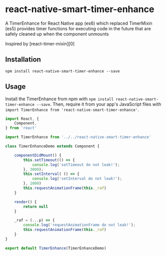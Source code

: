# react-native-smart-timer-enhance
A TimerEnhance for React Native app (es6) which replaced TimerMixin (es5) provides timer functions for executing code in the future that are safely cleaned up when the component unmounts

Inspired by [react-timer-mixin][0]

## Installation

```
npm install react-native-smart-timer-enhance --save
```

## Usage

Install the TimerEnhance from npm with `npm install react-native-smart-timer-enhance --save`.
Then, require it from your app's JavaScript files with `import TimerEnhance from 'react-native-smart-timer-enhance'`.

```js
import React, {
    Component,
} from 'react'

import TimerEnhance from '../../react-native-smart-timer-enhance'

class TimerEnhanceDemo extends Component {

    componentDidMount() {
        this.setTimeout(() => {
            console.log('setTimeout do not leak!');
        }, 3000);
        this.setInterval( () => {
            console.log('setInterval do not leak!');
        }, 1000)
        this.requestAnimationFrame(this._raf)
    }

    render() {
        return null
    }

    _raf = (...p) => {
        console.log('requestAnimationFrame do not leak!');
        this.requestAnimationFrame(this._raf)
    }
}

export default TimerEnhance(TimerEnhanceDemo)
```
